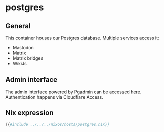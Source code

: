 # postgres

## General

This container houses our Postgres database. Multiple services access it:

- Mastodon
- Matrix
- Matrix bridges
- WikiJs

## Admin interface

The admin interface powered by Pgadmin can be accessed [here](https://pgadmin.garudalinux.net).
Authentication happens via Cloudflare Access.

## Nix expression

```nix
{{#include ../../../nixos/hosts/postgres.nix}}
```
